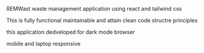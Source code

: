 REMWast waste management application using react and tailwind css

This is fully functional maintainable and attain clean code structre principles

this application dedveloped for dark mode browser

mobile and laptop responsive